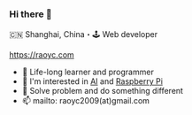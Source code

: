 ### Hi there 👋

🇨🇳 Shanghai, China・🕹 Web developer

https://raoyc.com

- 🌱 Life-long learner and programmer
- 👯 I'm interested in [AI](https://github.com/topics/ai) and [Raspberry Pi](https://github.com/topics/raspberry-pi)
- 🤔 Solve problem and do something different
- 📫 mailto: raoyc2009(at)gmail.com

